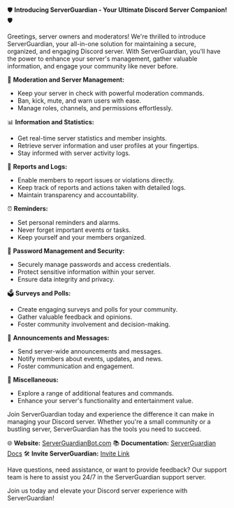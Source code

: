 🛡️ **Introducing ServerGuardian - Your Ultimate Discord Server Companion!** 🛡️

Greetings, server owners and moderators! We're thrilled to introduce ServerGuardian, your all-in-one solution for maintaining a secure, organized, and engaging Discord server. With ServerGuardian, you'll have the power to enhance your server's management, gather valuable information, and engage your community like never before.

🔨 **Moderation and Server Management:**
- Keep your server in check with powerful moderation commands.
- Ban, kick, mute, and warn users with ease.
- Manage roles, channels, and permissions effortlessly.

📊 **Information and Statistics:**
- Get real-time server statistics and member insights.
- Retrieve server information and user profiles at your fingertips.
- Stay informed with server activity logs.

📜 **Reports and Logs:**
- Enable members to report issues or violations directly.
- Keep track of reports and actions taken with detailed logs.
- Maintain transparency and accountability.

⏰ **Reminders:**
- Set personal reminders and alarms.
- Never forget important events or tasks.
- Keep yourself and your members organized.

🔐 **Password Management and Security:**
- Securely manage passwords and access credentials.
- Protect sensitive information within your server.
- Ensure data integrity and privacy.

🗳️ **Surveys and Polls:**
- Create engaging surveys and polls for your community.
- Gather valuable feedback and opinions.
- Foster community involvement and decision-making.

📢 **Announcements and Messages:**
- Send server-wide announcements and messages.
- Notify members about events, updates, and news.
- Foster communication and engagement.

🔄 **Miscellaneous:**
- Explore a range of additional features and commands.
- Enhance your server's functionality and entertainment value.

Join ServerGuardian today and experience the difference it can make in managing your Discord server. Whether you're a small community or a bustling server, ServerGuardian has the tools you need to succeed.

🌐 **Website:** [ServerGuardianBot.com](https://fzhub.com)
📚 **Documentation:** [ServerGuardian Docs](https://docs.fzhub.com/serverguardian)
🛠️ **Invite ServerGuardian:** [Invite Link](https://discord.com/api/oauth2/authorize?client_id=1154975833182707732&permissions=8&scope=bot)

Have questions, need assistance, or want to provide feedback? Our support team is here to assist you 24/7 in the ServerGuardian support server.

Join us today and elevate your Discord server experience with ServerGuardian!
